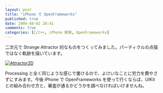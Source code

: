 ```yaml
---
layout: post
title: "iPhone で OpenFrameworks"
published: true
date: 2009-08-02 20:41
comments: true
categories: [C/C++, iPhone 開発, OpenFrameworks]
---
```


二次元で Strange Attractor 的なものをつくってみました。パーティクルの点描ではなく軌跡を描いています。

[![Attractor2D](https://farm4.static.flickr.com/3479/3780153165_68805a6ef5.jpg "=269x500")](https://www.flickr.com/photos/branchiopoda/3780153165/ "Attractor2D by shuhei kagawa, on Flickr")

Processing と全く同じような感じで書けるので、よけいなことに労力を費やさずにすみます。今後 iPhone で OpenFrameworks を使って行くならば、UIKit との組み合わせ方と、審査が通るかどうかを調べなければいけませんね。
